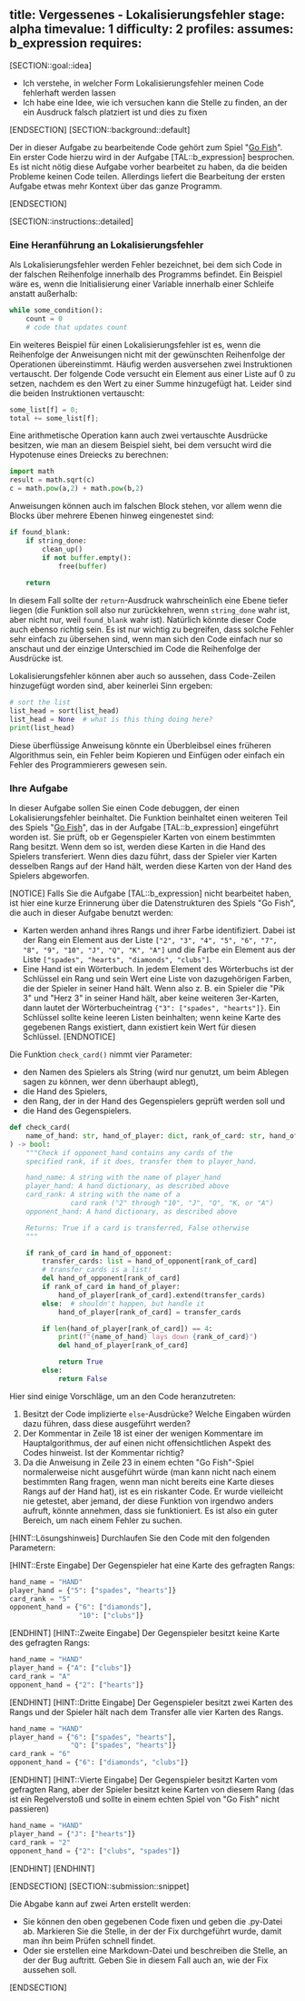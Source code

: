 title: Vergessenes - Lokalisierungsfehler
stage: alpha
timevalue: 1
difficulty: 2
profiles:
assumes: b_expression
requires:
---
[SECTION::goal::idea]

- Ich verstehe, in welcher Form Lokalisierungsfehler meinen Code fehlerhaft werden lassen 
- Ich habe eine Idee, wie ich versuchen kann die Stelle zu finden, an der ein Ausdruck falsch platziert ist
  und dies zu fixen

[ENDSECTION]
[SECTION::background::default]

Der in dieser Aufgabe zu bearbeitende Code gehört zum Spiel "[Go Fish](https://en.wikipedia.org/wiki/Go_Fish)".
Ein erster Code hierzu wird in der Aufgabe [TAL::b_expression] besprochen.
Es ist nicht nötig diese Aufgabe vorher bearbeitet zu haben, da die beiden Probleme keinen Code teilen.
Allerdings liefert die Bearbeitung der ersten Aufgabe etwas mehr Kontext über das ganze Programm.

[ENDSECTION]

[SECTION::instructions::detailed]

### Eine Heranführung an Lokalisierungsfehler

Als Lokalisierungsfehler werden Fehler bezeichnet, bei dem sich Code in der falschen Reihenfolge 
innerhalb des Programms befindet.
Ein Beispiel wäre es, wenn die Initialisierung einer Variable innerhalb einer Schleife
anstatt außerhalb:

```python
while some_condition():
    count = 0
    # code that updates count
```

Ein weiteres Beispiel für einen Lokalisierungsfehler ist es, wenn die Reihenfolge der Anweisungen
nicht mit der gewünschten Reihenfolge der Operationen übereinstimmt. 
Häufig werden ausversehen zwei Instruktionen vertauscht.
Der folgende Code versucht ein Element aus einer Liste auf 0 zu setzen, nachdem es den Wert
zu einer Summe hinzugefügt hat.
Leider sind die beiden Instruktionen vertauscht:

```python
some_list[f] = 0;
total += some_list[f];
```

Eine arithmetische Operation kann auch zwei vertauschte Ausdrücke besitzen,
wie man an diesem Beispiel sieht, bei dem versucht wird die Hypotenuse eines Dreiecks zu berechnen:

```python
import math
result = math.sqrt(c)
c = math.pow(a,2) + math.pow(b,2)
```

Anweisungen können auch im falschen Block stehen, vor allem wenn die Blocks über mehrere Ebenen
hinweg eingenestet sind:

```python
if found_blank:
    if string_done:
        clean_up()
        if not buffer.empty():
            free(buffer)
    
    return
```

In diesem Fall sollte der `return`-Ausdruck wahrscheinlich eine Ebene tiefer liegen 
(die Funktion soll also nur zurückkehren, wenn `string_done` wahr ist, aber nicht nur, weil `found_blank` wahr ist).
Natürlich könnte dieser Code auch ebenso richtig sein.
Es ist nur wichtig zu begreifen, dass solche Fehler sehr einfach zu übersehen sind,
wenn man sich den Code einfach nur so anschaut und der einzige Unterschied im Code die Reihenfolge der 
Ausdrücke ist.

Lokalisierungsfehler können aber auch so aussehen, dass Code-Zeilen hinzugefügt worden sind, 
aber keinerlei Sinn ergeben:

```python
# sort the list
list_head = sort(list_head)
list_head = None  # what is this thing doing here?
print(list_head)
```

Diese überflüssige Anweisung könnte ein Überbleibsel eines früheren Algorithmus sein,
ein Fehler beim Kopieren und Einfügen oder einfach ein Fehler des Programmierers gewesen sein.


### Ihre Aufgabe

In dieser Aufgabe sollen Sie einen Code debuggen, der einen Lokalisierungsfehler beinhaltet.
Die Funktion beinhaltet einen weiteren Teil des Spiels "[Go Fish](https://en.wikipedia.org/wiki/Go_Fish)", 
das in der Aufgabe [TAL::b_expression] eingeführt worden ist.
Sie prüft, ob er Gegenspieler Karten von einem bestimmten Rang besitzt.
Wenn dem so ist, werden diese Karten in die Hand des Spielers transferiert.
Wenn dies dazu führt, dass der Spieler vier Karten desselben Rangs auf der Hand hält, 
werden diese Karten von der Hand des Spielers abgeworfen.

[NOTICE]
Falls Sie die Aufgabe [TAL::b_expression] nicht bearbeitet haben, ist hier eine kurze Erinnerung
über die Datenstrukturen des Spiels "Go Fish", die auch in dieser Aufgabe benutzt werden:

- Karten werden anhand ihres Rangs und ihrer Farbe identifiziert.
  Dabei ist der Rang ein Element aus der Liste `["2", "3", "4", "5", "6", "7", "8", "9", "10", "J", "Q", "K", "A"]`
  und die Farbe ein Element aus der Liste `["spades", "hearts", "diamonds", "clubs"]`.
- Eine Hand ist ein Wörterbuch.
  In jedem Element des Wörterbuchs ist der Schlüssel ein Rang und sein Wert eine Liste von
  dazugehörigen Farben, die der Spieler in seiner Hand hält.
  Wenn also z. B. ein Spieler die "Pik 3" und "Herz 3" in seiner Hand hält, aber keine weiteren 3er-Karten,
  dann lautet der Wörterbucheintrag `{"3": ["spades", "hearts"]}`.
  Ein Schlüssel sollte keine leeren Listen beinhalten; 
  wenn keine Karte des gegebenen Rangs existiert, dann existiert kein Wert für diesen Schlüssel.
[ENDNOTICE]

Die Funktion `check_card()` nimmt vier Parameter:

- den Namen des Spielers als String (wird nur genutzt, um beim Ablegen sagen zu können, wer denn überhaupt ablegt),
- die Hand des Spielers,
- den Rang, der in der Hand des Gegenspielers geprüft werden soll und
- die Hand des Gegenspielers.

```python
def check_card(
    name_of_hand: str, hand_of_player: dict, rank_of_card: str, hand_of_opponent: dict
) -> bool:
    """Check if opponent_hand contains any cards of the
    specified rank, if it does, transfer them to player_hand.

    hand_name: A string with the name of player_hand
    player_hand: A hand dictionary, as described above
    card_rank: A string with the name of a
               card rank ("2" through "10", "J", "Q", "K, or "A")
    opponent_hand: A hand dictionary, as described above

    Returns: True if a card is transferred, False otherwise
    """

    if rank_of_card in hand_of_opponent:
        transfer_cards: list = hand_of_opponent[rank_of_card]
        # transfer_cards is a list!
        del hand_of_opponent[rank_of_card]
        if rank_of_card in hand_of_player:
            hand_of_player[rank_of_card].extend(transfer_cards)
        else:  # shouldn't happen, but handle it
            hand_of_player[rank_of_card] = transfer_cards

        if len(hand_of_player[rank_of_card]) == 4:
            print(f"{name_of_hand} lays down {rank_of_card}")
            del hand_of_player[rank_of_card]

            return True
        else:
            return False
```

Hier sind einige Vorschläge, um an den Code heranzutreten:

1. Besitzt der Code implizierte `else`-Ausdrücke?
   Welche Eingaben würden dazu führen, dass diese ausgeführt werden?
2. Der Kommentar in Zeile 18 ist einer der wenigen Kommentare im Hauptalgorithmus, 
   der auf einen nicht offensichtlichen Aspekt des Codes hinweist.
   Ist der Kommentar richtig?
3. Da die Anweisung in Zeile 23 in einem echten "Go Fish"-Spiel normalerweise nicht ausgeführt würde
   (man kann nicht nach einem bestimmten Rang fragen, wenn man nicht bereits eine Karte dieses
   Rangs auf der Hand hat),
   ist es ein riskanter Code.
   Er wurde vielleicht nie getestet, aber jemand, der diese Funktion von irgendwo anders aufruft,
   könnte annehmen, dass sie funktioniert.
   Es ist also ein guter Bereich, um nach einem Fehler zu suchen.
   

[HINT::Lösungshinweis]
Durchlaufen Sie den Code mit den folgenden Parametern:

[HINT::Erste Eingabe]
Der Gegenspieler hat eine Karte des gefragten Rangs:
````python
hand_name = "HAND"
player_hand = {"5": ["spades", "hearts"]}
card_rank = "5"
opponent_hand = {"6": ["diamonds"], 
                 "10": ["clubs"]}
````
[ENDHINT]
[HINT::Zweite Eingabe]
Der Gegenspieler besitzt keine Karte des gefragten Rangs:
````python
hand_name = "HAND"
player_hand = {"A": ["clubs"]}
card_rank = "A"
opponent_hand = {"2": ["hearts"]}
````
[ENDHINT]
[HINT::Dritte Eingabe]
Der Gegenspieler besitzt zwei Karten des Rangs und 
der Spieler hält nach dem Transfer alle vier Karten des Rangs.
````python
hand_name = "HAND"
player_hand = {"6": ["spades", "hearts"],
               "Q": ["spades", "hearts"]}
card_rank = "6"
opponent_hand = {"6": ["diamonds", "clubs"]}
````
[ENDHINT]
[HINT::Vierte Eingabe]
Der Gegenspieler besitzt Karten vom gefragten Rang, aber 
der Spieler besitzt keine Karten von diesem Rang
(das ist ein Regelverstoß und sollte in einem echten Spiel von "Go Fish" nicht passieren)
````python
hand_name = "HAND"
player_hand = {"J": ["hearts"]}
card_rank = "2"
opponent_hand = {"2": ["clubs", "spades"]}
````
[ENDHINT]
[ENDHINT]


[ENDSECTION]
[SECTION::submission::snippet]

Die Abgabe kann auf zwei Arten erstellt werden:

- Sie können den oben gegebenen Code fixen und geben die .py-Datei ab.
  Markieren Sie die Stelle, in der der Fix durchgeführt wurde, damit man ihn beim Prüfen schnell findet.
- Oder sie erstellen eine Markdown-Datei und beschreiben die Stelle, an der der Bug auftritt.
  Geben Sie in diesem Fall auch an, wie der Fix aussehen soll.

[ENDSECTION]